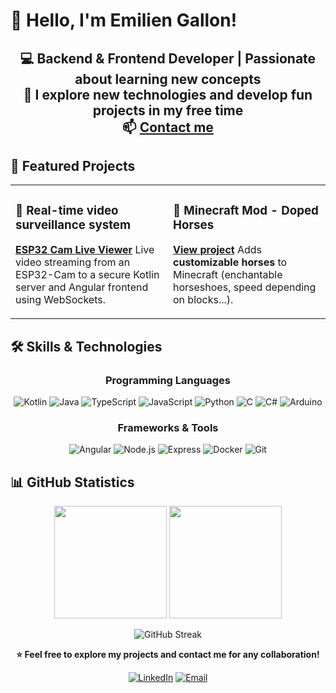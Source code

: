 # 👋 Hello, I'm Emilien Gallon!
<div align="center">
  
**💻 Backend & Frontend Developer | Passionate about learning new concepts**  
**🌱 I explore new technologies and develop fun projects in my free time**  
**📫 [Contact me](mailto:gallonemilien@gmail.com)**
---
</div>

## 🚀 Featured Projects
<table>
<tr>
<td width="50%">

### 🎥 **Real-time video surveillance system**
**[ESP32 Cam Live Viewer](https://github.com/GallonEmilien/esp32cam-websocket-live-viewer)**
Live video streaming from an ESP32-Cam to a secure Kotlin server and Angular frontend using WebSockets.
</td>
<td width="50%">

### 🦄 **Minecraft Mod - Doped Horses**  
**[View project](https://github.com/GallonEmilien/dopedhorses)**
Adds **customizable horses** to Minecraft (enchantable horseshoes, speed depending on blocks...).
</td>
</tr>
</table>


## 🛠 Skills & Technologies
<div align="center">

### **Programming Languages**
![Kotlin](https://img.shields.io/badge/Kotlin-7F52FF?style=for-the-badge&logo=kotlin&logoColor=white) 
![Java](https://img.shields.io/badge/Java-007396?style=for-the-badge&logo=openjdk&logoColor=white) 
![TypeScript](https://img.shields.io/badge/TypeScript-3178C6?style=for-the-badge&logo=typescript&logoColor=white) 
![JavaScript](https://img.shields.io/badge/JavaScript-F7DF1E?style=for-the-badge&logo=javascript&logoColor=black) 
![Python](https://img.shields.io/badge/Python-3776AB?style=for-the-badge&logo=python&logoColor=white) 
![C](https://img.shields.io/badge/C-00599C?style=for-the-badge&logo=c&logoColor=white) 
![C#](https://img.shields.io/badge/C%23-239120?style=for-the-badge&logo=c-sharp&logoColor=white) 
![Arduino](https://img.shields.io/badge/Arduino-00979D?style=for-the-badge&logo=arduino&logoColor=white)

### **Frameworks & Tools**
![Angular](https://img.shields.io/badge/Angular-DD0031?style=for-the-badge&logo=angular&logoColor=white) 
![Node.js](https://img.shields.io/badge/Node.js-339933?style=for-the-badge&logo=node.js&logoColor=white) 
![Express](https://img.shields.io/badge/Express-000000?style=for-the-badge&logo=express&logoColor=white) 
![Docker](https://img.shields.io/badge/Docker-2496ED?style=for-the-badge&logo=docker&logoColor=white) 
![Git](https://img.shields.io/badge/Git-F05032?style=for-the-badge&logo=git&logoColor=white)
</div>

## 📊 GitHub Statistics
<div align="center">
  
<img height="180em" src="https://github-readme-stats.vercel.app/api?username=GallonEmilien&show_icons=true&theme=tokyonight&include_all_commits=true&count_private=true"/>
<img height="180em" src="https://github-readme-stats.vercel.app/api/top-langs/?username=GallonEmilien&layout=compact&theme=tokyonight"/>
</div>
<div align="center">
  
![GitHub Streak](https://github-readme-streak-stats.herokuapp.com/?user=GallonEmilien&theme=tokyonight)
</div>


<div align="center">
  
**⭐ Feel free to explore my projects and contact me for any collaboration!**

[![LinkedIn](https://img.shields.io/badge/LinkedIn-0077B5?style=for-the-badge&logo=linkedin&logoColor=white)]([https://linkedin.com/in/ton-profi](https://www.linkedin.com/in/emilien-g-076a311b5/)l)
[![Email](https://img.shields.io/badge/Email-D14836?style=for-the-badge&logo=gmail&logoColor=white)](mailto:gallonemilien@gmail.com)
</div>
